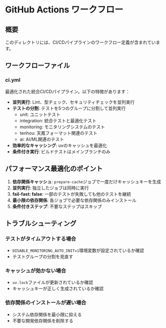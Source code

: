 # GitHub Actions ワークフロー

## 概要
このディレクトリには、CI/CDパイプラインのワークフロー定義が含まれています。

## ワークフローファイル

### ci.yml
最適化された統合CI/CDパイプライン。以下の特徴があります：

- **並列実行**: Lint、型チェック、セキュリティチェックを並列実行
- **テストの分割**: テストを5つのグループに分割して並列実行
  - unit: ユニットテスト
  - integration: 統合テストと最適化テスト
  - monitoring: モニタリングシステムのテスト
  - tenhou: 天鳳フォーマット関連のテスト
  - ai: AI/ML関連のテスト
- **効率的なキャッシング**: uvのキャッシュを最適化
- **条件付き実行**: ビルドテストはメインブランチのみ


## パフォーマンス最適化のポイント

1. **依存関係キャッシュ**: `prepare-cache`ジョブで一度だけキャッシュキーを生成
2. **並列実行**: 独立したジョブは同時に実行
3. **fail-fast: false**: 一部のテストが失敗しても他のテストを継続
4. **最小限の依存関係**: 各ジョブで必要な依存関係のみインストール
5. **条件付きステップ**: 不要なステップはスキップ

## トラブルシューティング

### テストがタイムアウトする場合
- `DISABLE_MONITORING_AUTO_INIT=1`環境変数が設定されているか確認
- テストグループの分割を見直す

### キャッシュが効かない場合
- `uv.lock`ファイルが更新されているか確認
- キャッシュキーが正しく生成されているか確認

### 依存関係のインストールが遅い場合
- システム依存関係を最小限に抑える
- 不要な開発依存関係を削除する

